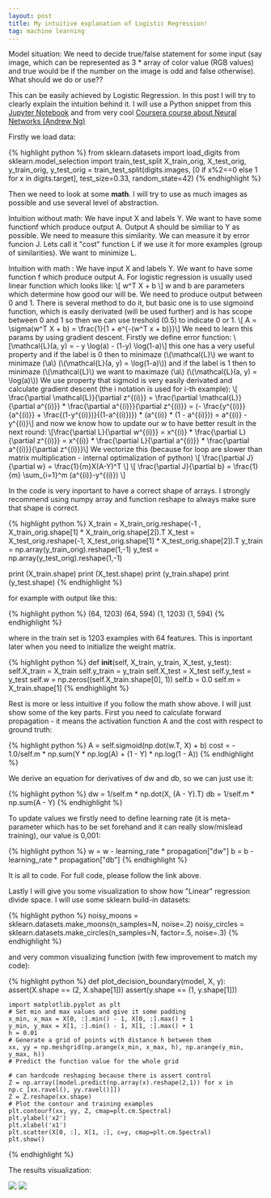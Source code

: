 ```yaml
---
layout: post
title: My intuitive explanation of Logistic Regression!
tag: machine learning
---
```



Model situation: We need to decide true/false statement for some input (say image, which can be represented as 3 * array of color value (RGB values) and true would be if the number on the image is odd and false otherwise). What should we do or use??

This can be easily achieved by Logistic Regression. In this post I will try to clearly explain the intuition behind it. I will use a Python snippet from this <a href="https://github.com/petrLorenc/tutorials/blob/master/Scikit/Logistic%20regression.ipynb">Jupyter Notebook</a> and from very cool <a href="https://www.coursera.org/learn/neural-networks-deep-learning/home/welcome">Coursera course about Neural Networks (Andrew Ng)</a>

Firstly we load data:

{% highlight python %}
from sklearn.datasets import load_digits
from sklearn.model_selection import train_test_split
X_train_orig, X_test_orig, y_train_orig, y_test_orig = train_test_split(digits.images, [0 if x%2==0 else 1 for x in digits.target], test_size=0.33, random_state=42)
{% endhighlight %}

Then we need to look at some **math**. I will try to use as much images as possible and use several level of abstraction.

Intuition without math: We have input X and labels Y. We want to have some functionf which produce output A. Output A should be similiar to Y as possible. We need to measure this similarity. We can measure it by error funcion J. Lets call it "cost" function L if we use it for more examples (group of similarities). We want to minimize L.

Intuition with math : We have input X and labels Y. We want to have some function f which produce output A. For logistic regression is usually used linear function which looks like:
\\[ w^T X + b \\]
w and b are parameters which determine how good our will be. We need to produce output between 0 and 1. There is several method to do it, but basic one is to use sigmoind function, which is easily derivated (will be used further) and is has scope between 0 and 1 so then we can use treshold (0.5) to indicate 0 or 1.
\\[ A = \sigma(w^T X + b) = \frac{1}{1 + e^{-(w^T x + b)}}\\]
We need to learn this params by using gradient descent. Firstly we define error function:
\\[\mathcal{L}(a, y) =  - y  \log(a) - (1-y)  \log(1-a)\\]
this one has a very useful property and if the label is 0 then to minimaze (\\(\mathcal{L}\\) we want to minimaze (\\a\\) (\\(\mathcal{L}(a, y) = \log(1-a)\\)) and if the label is 1 then to minimaze (\\(\mathcal{L}\\) we want to maximaze (\\a\\) (\\(\mathcal{L}(a, y) = \log(a)\\))
We use property that sigmoid is very easily derivated and calculate gradient descent (the i notation is used for i-th example):
\\[ \frac{\partial \mathcal{L}}{\partial z^{(i)}} = \frac{\partial \mathcal{L}}{\partial a^{(i)}} * \frac{\partial a^{(i)}}{\partial z^{(i)}} = (- \frac{y^{(i)}}{a^{(i)}} + \frac{(1-y^{(i)})}{(1-a^{(i)})}) * (a^{(i)} * (1 - a^{(i)})) = a^{(i)} - y^{(i)}\\]
and now we know how to update our w to have better result in the next round:
\\[\frac{\partial L}{\partial w^{(i)}} = x^{(i)} * \frac{\partial L}{\partial z^{(i)}} = x^{(i)} * \frac{\partial L}{\partial a^{(i)}} * \frac{\partial a^{(i)}}{\partial z^{(i)}}\\]
We vectorize this (because for loop are slower than matrix multiplication - internal optimalization of python)
\\[ \frac{\partial J}{\partial w} = \frac{1}{m}X(A-Y)^T \\]
\\[ \frac{\partial J}{\partial b} = \frac{1}{m} \sum_{i=1}^m (a^{(i)}-y^{(i)}) \\]


In the code is very inportant to have a correct shape of arrays. I strongly recommend using numpy array and function reshape to always make sure that shape is correct.

{% highlight python %}
X_train = X_train_orig.reshape(-1 , X_train_orig.shape[1] * X_train_orig.shape[2]).T
X_test = X_test_orig.reshape(-1, X_test_orig.shape[1] * X_test_orig.shape[2]).T
y_train = np.array(y_train_orig).reshape(1,-1)
y_test = np.array(y_test_orig).reshape(1,-1)

print (X_train.shape)
print (X_test.shape)
print (y_train.shape)
print (y_test.shape)
{% endhighlight %}

for example with output like this:

{% highlight python %}
(64, 1203)
(64, 594)
(1, 1203)
(1, 594)
{% endhighlight %}

where in the train set is 1203 examples with 64 features. This is inportant later when you need to initialize the weight matrix.

{% highlight python %}
def __init__(self, X_train, y_train, X_test, y_test):
    self.X_train = X_train
    self.y_train = y_train
    self.X_test = X_test
    self.y_test = y_test
    self.w = np.zeros((self.X_train.shape[0], 1))
    self.b = 0.0
    self.m = X_train.shape[1]
{% endhighlight %}

Rest is more or less intuitive if you follow the math show above. I will just show some of the key parts. First you need to calculate forward propagation - it means the activation function A and the cost with respect to ground truth:

{% highlight python %}
A = self.sigmoid(np.dot(w.T, X) + b)
cost = - 1.0/self.m * np.sum(Y * np.log(A) + (1 - Y) * np.log(1 - A))
{% endhighlight %}

We derive an equation for derivatives of dw and db, so we can just use it:

{% highlight python %}
dw = 1/self.m * np.dot(X, (A - Y).T)
db = 1/self.m * np.sum(A - Y)
{% endhighlight %}

To update values we firstly need to define learning rate (it is meta-parameter which has to be set forehand and it can really slow/mislead training), our value is 0,001:

{% highlight python %}
w = w - learning_rate * propagation["dw"]
b = b - learning_rate * propagation["db"]
{% endhighlight %}

It is all to code. For full code, please follow the link above.

Lastly I will give you some visualization to show how "Linear" regression divide space. I will use some sklearn build-in datasets:

{% highlight python %}
noisy_moons = sklearn.datasets.make_moons(n_samples=N, noise=.2) 
noisy_circles = sklearn.datasets.make_circles(n_samples=N, factor=.5, noise=.3)
{% endhighlight %}

and very common visualizing function (with few improvement to match my code):

{% highlight python %}
def plot_decision_boundary(model, X, y):    
    assert(X.shape == (2, X.shape[1]))
    assert(y.shape == (1, y.shape[1]))

    import matplotlib.pyplot as plt 
    # Set min and max values and give it some padding
    x_min, x_max = X[0, :].min() - 1, X[0, :].max() + 1
    y_min, y_max = X[1, :].min() - 1, X[1, :].max() + 1
    h = 0.01
    # Generate a grid of points with distance h between them
    xx, yy = np.meshgrid(np.arange(x_min, x_max, h), np.arange(y_min, y_max, h))
    # Predict the function value for the whole grid
    
    # can hardcode reshaping because there is assert control
    Z = np.array([model.predict(np.array(x).reshape(2,1)) for x in np.c_[xx.ravel(), yy.ravel()]])
    Z = Z.reshape(xx.shape)
    # Plot the contour and training examples
    plt.contourf(xx, yy, Z, cmap=plt.cm.Spectral)
    plt.ylabel('x2')
    plt.xlabel('x1')
    plt.scatter(X[0, :], X[1, :], c=y, cmap=plt.cm.Spectral)
    plt.show()
{% endhighlight %}

The results visualization:

<img src="{{ site.baseurl }}/images/Logistic_regression/circles.png" />
<img src="{{ site.baseurl }}/images/Logistic_regression/moons.png" />





























